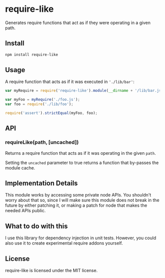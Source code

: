 # require-like

Generates require functions that act as if they were operating in a given path.

## Install

``` bash
npm install require-like
```

## Usage

A require function that acts as if it was executed in `'./lib/bar'`:

``` javascript
var myRequire = require('require-like').module(__dirname + '/lib/bar.js');

var myFoo = myRequire('./foo.js');
var foo = require('./lib/foo');

require('assert').strictEqual(myFoo, foo);
```

## API

### requireLike(path, [uncached])

Returns a require function that acts as if it was operating in the given
`path`.

Setting the `uncached` parameter to true returns a function that by-passes the
module cache.

## Implementation Details

This module works by accessing some private node APIs. You shouldn't worry about
that so, since I will make sure this module does not break in the future by
either patching it, or making a patch for node that makes the needed APIs
public.

## What to do with this

I use this library for dependency injection in unit tests. However, you could
also use it to create experimental require addons yourself.

## License

require-like is licensed under the MIT license.
